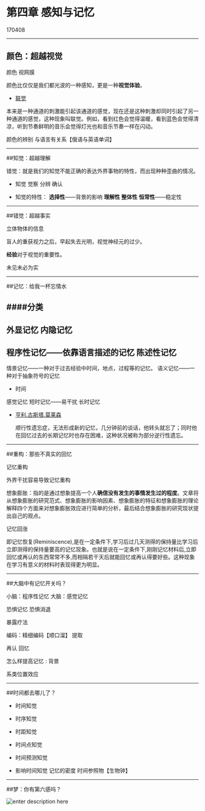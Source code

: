 # 第四章  感知与记忆
170408

------
## 颜色：超越视觉

颜色 视网膜

颜色比仅仅是我们都光波的一种感知，更是一种**视觉体验**。

- [联觉](http://baike.baidu.com/link?url=n6aDV7yab6rJtM7e6hszuGEv9huhxbCZox3EJrLAyMDgXu-Mc12tPWI33o2UF_noCxuakqj4ypAJnH_yQOYN23tSPhVHNs1AujRXzACc0-y)

 本来是一种通道的刺激能引起该通道的感觉，现在还是这种刺激却同时引起了另一种通道的感觉，这种现象叫联觉。例如，看到红色会觉得温暖，看到蓝色会觉得清凉，听到节奏鲜明的音乐会觉得灯光也和音乐节奏一样在闪动。

颜色的辨别 与语言有关系【俄语与英语单词】

------
##知觉：超越理解

错觉：就是我们的知觉不能正确的表达外界事物的特性，而出现种种歪曲的情况。

- 知觉
觉察
分辨
确认


- 知觉的特性：
**选择性**——背景的影响
**理解性**
**整体性**
**恒常性**——稳定性


---------
##错觉：超越事实

立体物体的信息

盲人的重获视力之后，早起失去光明，视觉神经元的过少。

**经验**对于视觉的重要性。

未见未必为实


---------
##记忆：给我一杯忘情水

####分类
- 
外显记忆
内隐记忆
- 
程序性记忆——依靠语言描述的记忆
陈述性记忆
- 
情景记忆——一种对于过去经验中时间，地点，过程等的记忆。
语义记忆——一种对于抽象符号的记忆

- 时间

感觉记忆
短时记忆——易干扰
长时记忆

- [亨利.古斯塔.莫莱森](http://www.baike.com/wiki/%E4%BA%A8%E5%88%A9%C2%B7%E8%8E%AB%E8%8E%B1%E6%A3%AE)

   顺行性遗忘症，无法形成新的记忆，几分钟前的谈话，他转头就忘了；同时他在回忆过去的长期记忆时也存在困难，这种状况被称为部分逆行性遗忘。
 


---------

##重构：那些不真实的回忆

记忆重构

外界干扰容易导致记忆重构

想象膨胀：指的是通过想象提高一个人**确信没有发生的事情发生过的程度**。文章将从想象膨胀的研究范式、想象膨胀的影响因素、想象膨胀的特征和想象膨胀的理论解释四个方面来对想象膨胀效应进行简单的分析，最后结合想象膨胀的研究现状提出自己的观点。

记忆回涨

即记忆恢复(Reminiscence),是在一定条件下,学习后过几天测得的保持量比学习后立即测得的保持量要高的记忆现象。也就是说在一定条件下,刚刚记忆材料后,立即回忆或再认的东西常常不多,而相隔若干天后就能回忆或再认得要好些。这种现象在学习有意义的材料时表现得更为明显。



---------
##大脑中有记忆开关吗？

小脑：程序性记忆
大脑：感觉记忆

恐惧记忆
恐惧消退

暴露疗法

编码：精细编码【顺口溜】
提取


再认
回忆

怎么样提高记忆 : 背景

系类位置效应



---------
##时间都去哪儿了？

- 时间知觉
 - 时序知觉
 - 时距知觉
 - 时间点知觉
 - 时间预测知觉
 
- 影响时间知觉
记忆的密度
时间参照物【生物钟】

---------
##梦：你有第六感吗？

![enter description here][1]


  [1]: ./images/1491618173479.jpg "1491618173479.jpg"
